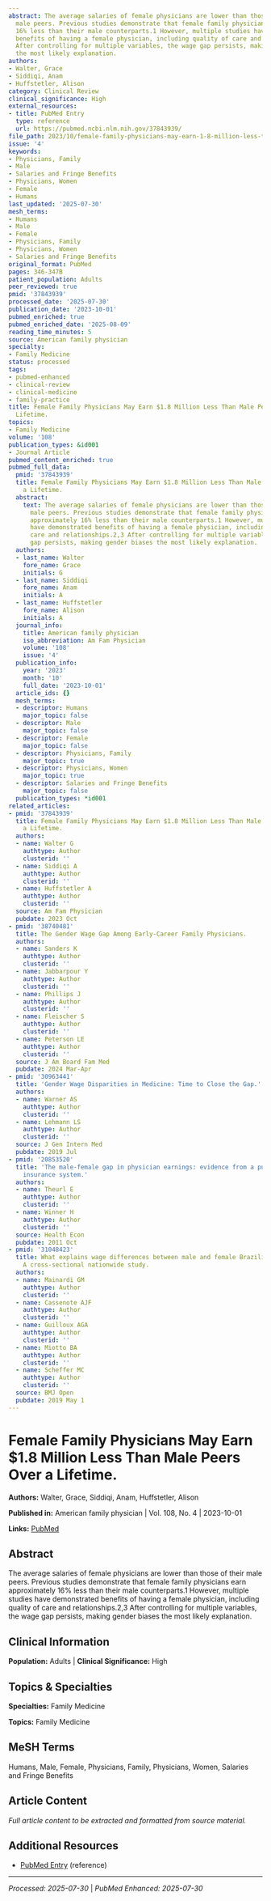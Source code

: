 ```yaml
---
abstract: The average salaries of female physicians are lower than those of their
  male peers. Previous studies demonstrate that female family physicians earn approximately
  16% less than their male counterparts.1 However, multiple studies have demonstrated
  benefits of having a female physician, including quality of care and relationships.2,3
  After controlling for multiple variables, the wage gap persists, making gender biases
  the most likely explanation.
authors:
- Walter, Grace
- Siddiqi, Anam
- Huffstetler, Alison
category: Clinical Review
clinical_significance: High
external_resources:
- title: PubMed Entry
  type: reference
  url: https://pubmed.ncbi.nlm.nih.gov/37843939/
file_path: 2023/10/female-family-physicians-may-earn-1-8-million-less-than-male.md
issue: '4'
keywords:
- Physicians, Family
- Male
- Salaries and Fringe Benefits
- Physicians, Women
- Female
- Humans
last_updated: '2025-07-30'
mesh_terms:
- Humans
- Male
- Female
- Physicians, Family
- Physicians, Women
- Salaries and Fringe Benefits
original_format: PubMed
pages: 346-347B
patient_population: Adults
peer_reviewed: true
pmid: '37843939'
processed_date: '2025-07-30'
publication_date: '2023-10-01'
pubmed_enriched: true
pubmed_enriched_date: '2025-08-09'
reading_time_minutes: 5
source: American family physician
specialty:
- Family Medicine
status: processed
tags:
- pubmed-enhanced
- clinical-review
- clinical-medicine
- family-practice
title: Female Family Physicians May Earn $1.8 Million Less Than Male Peers Over a
  Lifetime.
topics:
- Family Medicine
volume: '108'
publication_types: &id001
- Journal Article
pubmed_content_enriched: true
pubmed_full_data:
  pmid: '37843939'
  title: Female Family Physicians May Earn $1.8 Million Less Than Male Peers Over
    a Lifetime.
  abstract:
    text: The average salaries of female physicians are lower than those of their
      male peers. Previous studies demonstrate that female family physicians earn
      approximately 16% less than their male counterparts.1 However, multiple studies
      have demonstrated benefits of having a female physician, including quality of
      care and relationships.2,3 After controlling for multiple variables, the wage
      gap persists, making gender biases the most likely explanation.
  authors:
  - last_name: Walter
    fore_name: Grace
    initials: G
  - last_name: Siddiqi
    fore_name: Anam
    initials: A
  - last_name: Huffstetler
    fore_name: Alison
    initials: A
  journal_info:
    title: American family physician
    iso_abbreviation: Am Fam Physician
    volume: '108'
    issue: '4'
  publication_info:
    year: '2023'
    month: '10'
    full_date: '2023-10-01'
  article_ids: {}
  mesh_terms:
  - descriptor: Humans
    major_topic: false
  - descriptor: Male
    major_topic: false
  - descriptor: Female
    major_topic: false
  - descriptor: Physicians, Family
    major_topic: true
  - descriptor: Physicians, Women
    major_topic: true
  - descriptor: Salaries and Fringe Benefits
    major_topic: false
  publication_types: *id001
related_articles:
- pmid: '37843939'
  title: Female Family Physicians May Earn $1.8 Million Less Than Male Peers Over
    a Lifetime.
  authors:
  - name: Walter G
    authtype: Author
    clusterid: ''
  - name: Siddiqi A
    authtype: Author
    clusterid: ''
  - name: Huffstetler A
    authtype: Author
    clusterid: ''
  source: Am Fam Physician
  pubdate: 2023 Oct
- pmid: '38740481'
  title: The Gender Wage Gap Among Early-Career Family Physicians.
  authors:
  - name: Sanders K
    authtype: Author
    clusterid: ''
  - name: Jabbarpour Y
    authtype: Author
    clusterid: ''
  - name: Phillips J
    authtype: Author
    clusterid: ''
  - name: Fleischer S
    authtype: Author
    clusterid: ''
  - name: Peterson LE
    authtype: Author
    clusterid: ''
  source: J Am Board Fam Med
  pubdate: 2024 Mar-Apr
- pmid: '30963441'
  title: 'Gender Wage Disparities in Medicine: Time to Close the Gap.'
  authors:
  - name: Warner AS
    authtype: Author
    clusterid: ''
  - name: Lehmann LS
    authtype: Author
    clusterid: ''
  source: J Gen Intern Med
  pubdate: 2019 Jul
- pmid: '20853520'
  title: 'The male-female gap in physician earnings: evidence from a public health
    insurance system.'
  authors:
  - name: Theurl E
    authtype: Author
    clusterid: ''
  - name: Winner H
    authtype: Author
    clusterid: ''
  source: Health Econ
  pubdate: 2011 Oct
- pmid: '31048423'
  title: What explains wage differences between male and female Brazilian physicians?
    A cross-sectional nationwide study.
  authors:
  - name: Mainardi GM
    authtype: Author
    clusterid: ''
  - name: Cassenote AJF
    authtype: Author
    clusterid: ''
  - name: Guilloux AGA
    authtype: Author
    clusterid: ''
  - name: Miotto BA
    authtype: Author
    clusterid: ''
  - name: Scheffer MC
    authtype: Author
    clusterid: ''
  source: BMJ Open
  pubdate: 2019 May 1
---
```


# Female Family Physicians May Earn $1.8 Million Less Than Male Peers Over a Lifetime.

**Authors:** Walter, Grace, Siddiqi, Anam, Huffstetler, Alison

**Published in:** American family physician | Vol. 108, No. 4 | 2023-10-01

**Links:** [PubMed](https://pubmed.ncbi.nlm.nih.gov/37843939/)

## Abstract

The average salaries of female physicians are lower than those of their male peers. Previous studies demonstrate that female family physicians earn approximately 16% less than their male counterparts.1 However, multiple studies have demonstrated benefits of having a female physician, including quality of care and relationships.2,3 After controlling for multiple variables, the wage gap persists, making gender biases the most likely explanation.

## Clinical Information

**Population:** Adults | **Clinical Significance:** High

## Topics & Specialties

**Specialties:** Family Medicine

**Topics:** Family Medicine

## MeSH Terms

Humans, Male, Female, Physicians, Family, Physicians, Women, Salaries and Fringe Benefits

## Article Content

*Full article content to be extracted and formatted from source material.*

## Additional Resources

- [PubMed Entry](https://pubmed.ncbi.nlm.nih.gov/37843939/) (reference)

---

*Processed: 2025-07-30* | *PubMed Enhanced: 2025-07-30*
